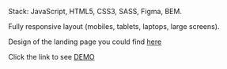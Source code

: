Stack: JavaScript, HTML5, CSS3, SASS, Figma, BEM.

Fully responsive layout (mobiles, tablets, laptops, large screens).

Design of the landing page you could find [here](https://www.figma.com/file/NWD38mUnijAtiz3HrX3zgW/%D0%9D%D0%90%D0%9C%D0%A3?node-id=264%3A6)

Click the link to see [DEMO](https://casualjackie.github.io/Museum/)
